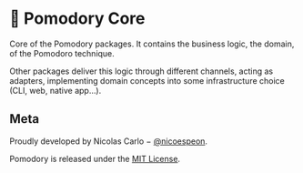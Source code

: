 # 🐠 Pomodory Core

Core of the Pomodory packages. It contains the business logic, the domain, of the Pomodoro technique.

Other packages deliver this logic through different channels, acting as adapters, implementing domain concepts into some infrastructure choice (CLI, web, native app…).

## Meta

Proudly developed by Nicolas Carlo − [@nicoespeon](https://twitter.com/nicoespeon).

Pomodory is released under the [MIT License](https://choosealicense.com/licenses/mit/).
